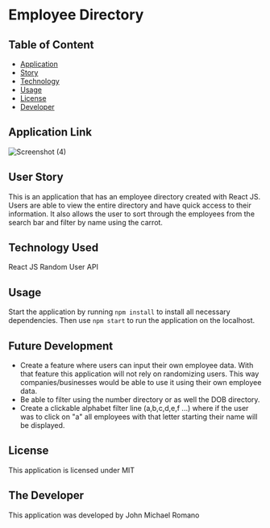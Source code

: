 # Employee Directory

## Table of Content

- [Application](#Application)
- [Story](#Story)
- [Technology](#Technology)
- [Usage](#Usage)
- [License](#License)
- [Developer](#Developer)

## Application Link

![Screenshot (4)](https://user-images.githubusercontent.com/63254285/85859647-7df88e80-b78b-11ea-8942-e3468e11f665.png)

## User Story

This is an application that has an employee directory created with React JS. Users are able to view the entire directory and have quick access to their information. It also allows the user to sort through the employees from the search bar and filter by name using the carrot.

## Technology Used

React JS
Random User API

## Usage

Start the application by running `npm install` to install all necessary dependencies.
Then use `npm start` to run the application on the localhost.

## Future Development

- Create a feature where users can input their own employee data. With that feature this application will not rely on randomizing users. This way companies/businesses would be able to use it using their own employee data.
- Be able to filter using the number directory or as well the DOB directory.
- Create a clickable alphabet filter line (a,b,c,d,e,f ...) where if the user was to click on "a" all employees with that letter starting their name will be displayed.

## License

This application is licensed under MIT

## The Developer

This application was developed by John Michael Romano
